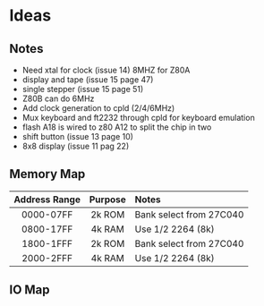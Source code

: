 # Ideas

## Notes
- Need xtal for clock (issue 14) 8MHZ for Z80A
- display and tape (issue 15 page 47)
- single stepper (issue 15 page 51)
- Z80B can do 6MHz
- Add clock generation to cpld (2/4/6MHz)
- Mux keyboard and ft2232 through cpld for keyboard emulation
- flash A18 is wired to z80 A12 to split the chip in two
- shift button (issue 13 page 10)
- 8x8 display (issue 11 pag 22)

## Memory Map
| Address Range | Purpose | Notes | 
|:-------------:|:-------------:|:-------------|
| 0000-07FF     | 2k ROM | Bank select from 27C040 |
| 0800-17FF     | 4k RAM | Use 1/2 2264 (8k) |
| 1800-1FFF     | 2k ROM | Bank select from 27C040 |
| 2000-2FFF     | 4k RAM | Use 1/2 2264 (8k) |

## IO Map
